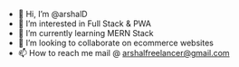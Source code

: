 - 👋 Hi, I’m @arshalD
- 👀 I’m interested in Full Stack & PWA
- 🌱 I’m currently learning MERN Stack
- 💞️ I’m looking to collaborate on ecommerce websites
- 📫 How to reach me mail  @ arshalfreelancer@gmail.com

<!---
arshalD/arshalD is a ✨ special ✨ repository because its `README.md` (this file) appears on your GitHub profile.
You can click the Preview link to take a look at your changes.
--->
